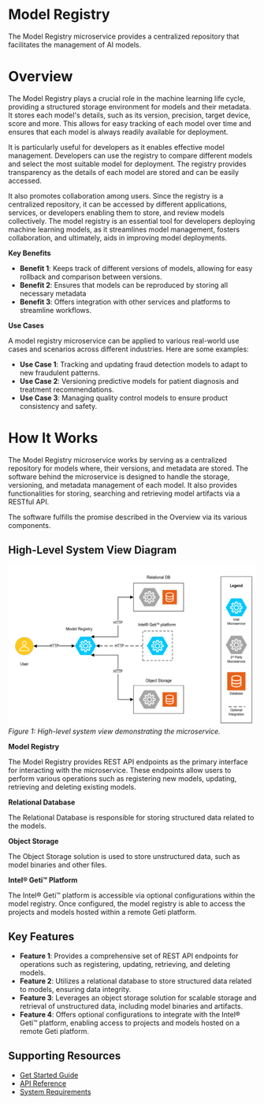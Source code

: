 # Model Registry
The Model Registry microservice provides a centralized repository that facilitates the management of AI models.

# Overview
The Model Registry plays a crucial role in the machine learning life cycle, providing a structured storage environment for models and their metadata. It stores each model's details, such as its version, precision, target device, score and more. This allows for easy tracking of each model over time and ensures that each model is always readily available for deployment.

It is particularly useful for developers as it enables effective model management. Developers can use the registry to compare different models and select the most suitable model for deployment. The registry provides transparency as the details of each model are stored and can be easily accessed.

It also promotes collaboration among users. Since the registry is a centralized repository, it can be accessed by different applications, services, or developers enabling them to store, and review models collectively. The model registry is an essential tool for developers deploying machine learning models, as it streamlines model management, fosters collaboration, and ultimately, aids in improving model deployments.


**Key Benefits**
* **Benefit 1**: Keeps track of different versions of models, allowing for easy rollback and comparison between versions.
* **Benefit 2**: Ensures that models can be reproduced by storing all necessary metadata
* **Benefit 3**: Offers integration with other services and platforms to streamline workflows.

**Use Cases**

A model registry microservice can be applied to various real-world use cases and scenarios across different industries. Here are some examples:
* **Use Case 1**: Tracking and updating fraud detection models to adapt to new fraudulent patterns.
* **Use Case 2**: Versioning predictive models for patient diagnosis and treatment recommendations.
* **Use Case 3**: Managing quality control models to ensure product consistency and safety.

# How It Works

The Model Registry microservice works by serving as a centralized repository for models where, their versions, and metadata are stored. The software behind the microservice is designed to handle the storage, versioning, and metadata management of each model. It also provides functionalities for storing, searching and retrieving model artifacts via a RESTful API.

The software fulfills the promise described in the Overview via its various components.

## High-Level System View Diagram
![Architecture Diagram](images/Model_Registry_HLA.png)  
*Figure 1: High-level system view demonstrating the microservice.*

**Model Registry**

The Model Registry provides REST API endpoints as the primary interface for interacting with the microservice. These endpoints allow users to perform various operations such as registering new models, updating, retrieving and deleting existing models.

**Relational Database**

The Relational Database is responsible for storing structured data related to the models.

**Object Storage**

The Object Storage solution is used to store unstructured data, such as model binaries and other files.

**Intel® Geti™ Platform**

The Intel® Geti™ platform is accessible via optional configurations within the model registry. Once configured, the model registry is able to access the projects and models hosted within a remote Geti platform. 

## Key Features
* **Feature 1**: Provides a comprehensive set of REST API endpoints for operations such as registering, updating, retrieving, and deleting models.
* **Feature 2**: Utilizes a relational database to store structured data related to models, ensuring data integrity.
* **Feature 3**: Leverages an object storage solution for scalable storage and retrieval of unstructured data, including model binaries and artifacts.
* **Feature 4**: Offers optional configurations to integrate with the Intel® Geti™ platform, enabling access to projects and models hosted on a remote Geti platform.

## Supporting Resources

* [Get Started Guide](get-started.md)
* [API Reference](api-reference.md)
* [System Requirements](system-requirements.md)

